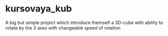 # kursovaya_kub
A big but simple project which introduce themself a 3D-cube with ability to rotate by the 3 axes with changeable speed of rotation
